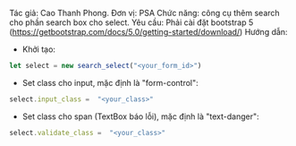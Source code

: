 Tác giả: Cao Thanh Phong.
Đơn vị: PSA
Chức năng: công cụ thêm search cho phần search box cho select.
Yêu cầu: Phải cài đặt bootstrap 5 (https://getbootstrap.com/docs/5.0/getting-started/download/)
Hướng dẫn:
-  Khởi tạo:
```js
let select = new search_select("<your_form_id>")
```
-  Set class cho input, mặc định là "form-control":
```js
select.input_class =  "<your_class>"
```
-  Set class cho span (TextBox báo lỗi), mặc định là "text-danger":
```js
select.validate_class =  "<your_class>"
```
